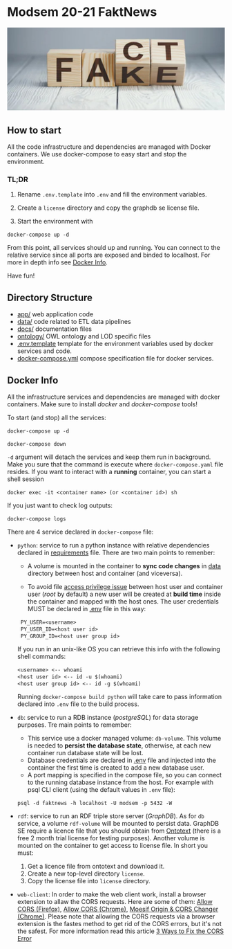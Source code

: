 # Modsem 20-21 FaktNews

<img src="docs/assets/repo_cover.jpg" alt="Markdown Monster icon"/>

## How to start

All the code infrastructure and dependencies are managed with Docker containers. We use docker-compose to easy start and stop the environment.

### TL;DR

1. Rename `.env.template` into `.env` and fill the environment variables.

2. Create a `license` directory and copy the graphdb se license file.

3. Start the environment with

```shell
docker-compose up -d
```

From this point, all services should up and running. You can connect to the relative service since all ports are exposed and binded to localhost. For more in depth info see [Docker Info](#docker-info).

Have fun!

## Directory Structure

- [app/](./modsem2021-faktnews/app) web application code
- [data/](./modsem2021-faktnews/data) code related to ETL data pipelines
- [docs/](./modsem2021-faktnews/docs) documentation files
- [ontology/](./modsem2021-faktnews/ontology) OWL ontology and LOD specific files
- [.env.template](./modsem2021-faktnews/.env.template) template for the environment variables used by docker services and code.
- [docker-compose.yml](./modsem2021-faktnews/docker-compose.yml) compose specification file for docker services.

## Docker Info

All the infrastructure services and dependencies are managed with docker containers. Make sure to install _docker_ and _docker-compose_ tools!

To start (and stop) all the services:

```shell
docker-compose up -d
```

```shell
docker-compose down
```

`-d` argument will detach the services and keep them run in background. Make you sure that the command is execute where `docker-compose.yaml` file resides. If you want to interact with a **running** container, you can start a shell session

```shell
docker exec -it <container name> (or <container id>) sh
```

If you just want to check log outputs:

```shell
docker-compose logs
```

There are 4 service declared in `docker-compose` file:

- `python`: service to run a python instance with relative dependencies declared in [requirements](data/requirements.txt) file. There are two main points to remenber:

  - A volume is mounted in the container to **sync code changes** in [data](data) directory between host and container (and viceversa).

  - To avoid file [access privilege issue](https://jtreminio.com/blog/running-docker-containers-as-current-host-user/) between host user and container user (_root_ by default) a new user will be created at **build time** inside the container and mapped with the host ones. The user credentials MUST be declared in [.env](.env.template) file in this way:

  ```shell
   PY_USER=<username>
   PY_USER_ID=<host user id>
   PY_GROUP_ID=<host user group id>
  ```

  If you run in an unix-like OS you can retrieve this info with the following shell commands:

  ```shell
  <username> <-- whoami
  <host user id> <-- id -u $(whoami)
  <host user group id> <-- id -g $(whoami)
  ```

  Running `docker-compose build python` will take care to pass information declared into `.env` file to the build process.

- `db`: service to run a RDB instance (_postgreSQL_) for data storage purposes. Tre main points to remember:

  - This service use a docker managed volume: `db-volume`. This volume is needed to **persist the database state**, otherwise, at each new container run database state will be lost.
  - Database credentials are declared in [.env](.env.template) file and injected into the container the first time is created to add a new database user.
  - A port mapping is specified in the compose file, so you can connect to the running database instance from the host. For example with psql CLI client (using the default values in `.env` file):

  ```shell
  psql -d faktnews -h localhost -U modsem -p 5432 -W
  ```

- `rdf`: service to run an RDF triple store server (_GraphDB_). As for `db` service, a volume `rdf-volume` will be mounted to persist data. GraphDB SE require a licence file that you should obtain from [Ontotext](https://graphdb.ontotext.com/documentation/standard/se/graphdb-se.html) (there is a free 2 month trial license for testing purposes). Another volume is mounted on the container to get access to license file. In short you must:

  1.  Get a licence file from ontotext and download it.
  2.  Create a new top-level directory `license`.
  3.  Copy the license file into `license` directory.

- `web-client`: In order to make the web client work, install a browser extension to allaw the CORS requests. Here are some of them: [Allow CORS (Firefox)](https://addons.mozilla.org/it/firefox/addon/access-control-allow-origin/), [Allow CORS (Chrome)](https://addons.mozilla.org/it/firefox/addon/access-control-allow-origin/), [Moesif Origin & CORS Changer (Chrome)](https://chrome.google.com/webstore/detail/moesif-origin-cors-change/digfbfaphojjndkpccljibejjbppifbc?hl=en-US). Please note that allowing the CORS requests via a browser extension is the fastes method to get rid of the CORS errors, but it's not the safest. For more information read this article [3 Ways to Fix the CORS Error](https://medium.com/@dtkatz/3-ways-to-fix-the-cors-error-and-how-access-control-allow-origin-works-d97d55946d9)

